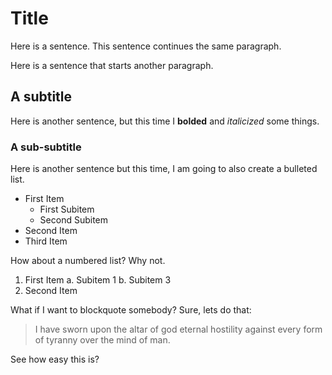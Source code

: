 # Title

Here is a sentence. This sentence continues the same paragraph.

Here is a sentence that starts another paragraph.

## A subtitle

Here is another sentence, but this time I **bolded** and *italicized* some things.

### A sub-subtitle

Here is another sentence but this time, I am going to also create a bulleted list.

* First Item
     * First Subitem
     * Second Subitem
* Second Item
* Third Item

How about a numbered list? Why not.

1. First Item
      a. Subitem 1
      b. Subitem 3
2. Second Item

What if I want to blockquote somebody? Sure, lets do that:

> I have sworn upon the altar of god eternal hostility against every form of tyranny over the mind of man.

See how easy this is?